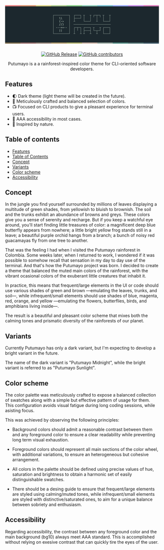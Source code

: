 <div align="center">

<h1>
<picture id="putumayo">
  <source media="(prefers-color-scheme: dark)" srcset="_assets/gh-header-midnight.svg">
  <source media="(prefers-color-scheme: light)" srcset="_assets/gh-header-midnight.svg">
  <img alt="Putumayo" src="_assets/gh-header-midnight.svg">
</picture>
</h1>

[![GitHub Release](https://img.shields.io/github/v/release/yusuphgammut/putumayo)](https://github.com/yusuphgammut/putumayo/releases/latest)
[![GitHub contributors](https://img.shields.io/github/contributors/yusuphgammut/putumayo)](https://github.com/yusuphgammut/putumayo/graphs/contributors)

Putumayo is a a rainforest-inspired color theme for CLI-oriented software developers.

</div>

## Features

- 🌓 Dark theme (light theme will be created in the future).
- 🎨 Meticulously crafted and balanced selection of colors.
- 📺 Focused on CLI products to give a pleasant experience for terminal users.
- 👥 AAA accessibility in most cases.
- 🌳 Inspired by nature.

## Table of contents

  - [Features](#features)
  - [Table of Contents](#table-of-contents)
  - [Concept](#concept)
  - [Variants](#variants)
  - [Color scheme](#color-scheme)
  - [Accessibility](#accessibility)
  
## Concept

In the jungle you find yourself surrounded by millions of leaves displaying a multitude of green shades, from yellowish to bluish to brownish. The soil and the trunks exhibit an abundance of browns and greys. These colors give you a sense of serenity and recharge. But if you keep a watchful eye around, you'll start finding little treasures of color: a magnificent deep blue butterfly appears from nowhere; a little bright yellow frog stands still in a leave; a beautiful purple orchid hangs from a branch; a bunch of noisy red guacamayas fly from one tree to another.

That was the feeling I had when I visited the Putumayo rainforest in Colombia. Some weeks later, when I returned to work, I wondered if it was possible to somehow recall that sensation in my day to day use of the terminal. And that's how the Putumayo project was born. I decided to create a theme that balanced the muted main colors of the rainforest, with the vibrant ocasional colors of the exuberant little creatures that inhabit it.

In practice, this means that frequent/large elements in the UI or code should use various shades of green and brown —emulating the leaves, trunks, and soil—, while infrequent/small elements should use shades of blue, magenta, red, orange, and yellow —emulating the flowers, butterflies, birds, and amphibians living inside—.

The result is a beautiful and pleasant color scheme that mixes both the calming tones and prismatic diversity of the rainforests of our planet.

## Variants

Currently Putumayo has only a dark variant, but I'm expecting to develop a bright variant in the future.

The name of the dark variant is "Putumayo Midnight", while the bright variant is referred to as "Putumayo Sunlight".

## Color scheme

The color palette was meticulously crafted to expose a balanced collection of swatches along with a simple but effective pattern of usage for them. This configuration avoids visual fatigue during long coding sessions, while asisting focus.

This was achieved by observing the following principles:

- Background colors should admit a reasonable contrast between them and any foreground color to ensure a clear readability while preventing long term visual exhaustion.

- Foreground colors should represent all main sections of the color wheel, with additional variations, to ensure an heterogeneous but cohesive arrangement.

- All colors in the palette should be defined using precise values of hue, saturation and brightness to obtain a harmonic set of easily distinguishable swatches.

- There should be a desing guide to ensure that frequent/large elements are styled using calming/muted tones, while infrequent/small elements are styled with distinctive/saturated ones, to aim for a unique balance between sobriety and enthusiasm.

## Accessibility 

Regarding accessibility, the contrast between any foreground color and the main background (bg10) always meet AAA standard. This is accomplished without relying on exesive contrast that can quickly tire the eyes of the user.